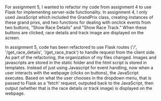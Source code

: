 For assignment 5, I wanted to refactor my code from assignment 4 to use Flask for implementing server-side functionality. In assignment 4, I only used JavaScript which included the GrandPrix class, creating instances of these grand prixs, and two functions for dealing with onclick events from two buttons, "Show Race Details" and "Show Race Track." When these buttons are clicked, race details and track image are displayed on the screen.

In assignment 5, code has been refactored to use Flask routes ('/', '/get_race_details', '/get_race_track') to handle request from the client side. As part of the refactoring, the organization of my files changed. Images and javascripts are stored in the static folder and the html script is stored in templates. Instead of just using Javascript for event handling, now when a user interacts with the webpage (clicks on buttons), the JavaScript executes. Based on what the user chooses in the dropdown menu, that is passed to Flask as a 'fetch' request, outputed back to the JavaScript, then output (whether that is the race details or track image) is displayed on the webpage. 